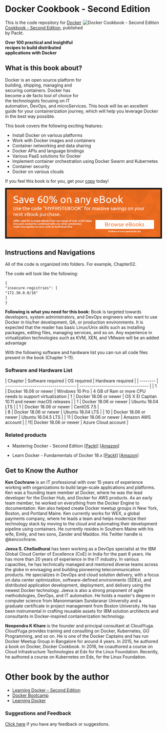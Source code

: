 # Docker Cookbook - Second Edition

<a href="https://www.packtpub.com/virtualization-and-cloud/docker-cookbook-second-edition?utm_source=github&utm_medium=repository&utm_campaign=9781788626866"><img src="https://www.packtpub.com/sites/default/files/B08994_MockupCover_0.png" alt="Docker Cookbook - Second Edition" height="256px" align="right"></a>

This is the code repository for [Docker Cookbook - Second Edition](https://www.packtpub.com/virtualization-and-cloud/docker-cookbook-second-edition?utm_source=github&utm_medium=repository&utm_campaign=9781788626866), published by Packt.

**Over 100 practical and insightful recipes to build distributed applications with Docker**

## What is this book about?
Docker is an open source platform for building, shipping, managing and securing containers. Docker has become a de facto tool of choice for the technologists focusing on IT automation, DevOps, and microServices. This book will be an excellent guide for your containerization journey, which will help you leverage Docker in the best way possible.

This book covers the following exciting features:
* Install Docker on various platforms
* Work with Docker images and containers
* Container networking and data sharing
* Docker APIs and language bindings
* Various PaaS solutions for Docker
* Implement container orchestration using Docker Swarm and Kubernetes
* Container security
* Docker on various clouds

If you feel this book is for you, get your [copy](https://www.amazon.com/dp/1788626869) today!

<a href="https://www.packtpub.com/?utm_source=github&utm_medium=banner&utm_campaign=GitHubBanner"><img src="https://raw.githubusercontent.com/PacktPublishing/GitHub/master/GitHub.png" 
alt="https://www.packtpub.com/" border="5" /></a>

## Instructions and Navigations
All of the code is organized into folders. For example, Chapter02.

The code will look like the following:
```
{
"insecure-registries": [
"172.30.0.0/16"
]
}
```

**Following is what you need for this book:**
Book is targeted towards developers, system administrators, and DevOps engineers who want to use Docker in his/her development, QA, or production environments. 
It is expected that the reader has basic Linux/Unix skills such as installing packages, editing files, managing services, and so on. 
Any experience in virtualization technologies such as KVM, XEN, and VMware will be an added advantage

With the following software and hardware list you can run all code files present in the book (Chapter 1-11).
### Software and Hardware List
| Chapter | Software required | OS required | Hardware required |
| -------- | ------------------------------------ | ----------------------------------- |
| 1 | Docker 18.06 or newer | Windows 10 Pro | 4 GB of Ram or more CPU needs to support virtualization
| 1 | Docker 18.06 or newer | OS X El Capitan 10.11 and newer macOS releases |
| 1 | Docker 18.06 or newer | Ubuntu 18.04 LTS |
| 1 | Docker 18.06 or newer | CentOS 7.5 |  
| 8 | Docker 18.06 or newer | Ubuntu 18.04 LTS |
| 10 | Docker 18.06 or newer | Ubuntu 16.04.5 LTS |
| 11 | Docker 18.06 or newer | Amazon AWS account |
| 11| Docker 18.06 or newer | Azure Cloud account |



### Related products <Paste books from the Other books you may enjoy section>
* Mastering Docker - Second Edition [[Packt]](https://www.packtpub.com/virtualization-and-cloud/mastering-docker-second-edition?utm_source=github&utm_medium=repository&utm_campaign=9781787280243) [[Amazon]](https://www.amazon.com/dp/1787280241)

* Learn Docker - Fundamentals of Docker 18.x [[Packt]](https://www.packtpub.com/networking-and-servers/learn-docker-fundamentals-docker-18x?utm_source=github&utm_medium=repository&utm_campaign=9781788997027) [[Amazon]](https://www.amazon.com/dp/1788997026)
## Get to Know the Author
**Ken Cochrane**
is an IT professional with over 15 years of experience working with organizations to build large-scale applications and platforms. Ken was a founding team member at Docker, where he was the lead developer for the Docker Hub, and Docker for AWS products. As an early team member, he worked on everything from the Docker Engine to documentation. Ken also helped create Docker meetup groups in New York, Boston, and Portland Maine. Ken currently works for WEX, a global payments company, where he leads a team and helps modernize their technology stack by moving to the cloud and automating their development pipeline using containers. He currently resides in Southern Maine with his wife, Emily, and two sons, Zander and Maddox. His Twitter handle is @kencochrane.

**Jeeva S. Chelladhurai**
has been working as a DevOps specialist at the IBM Global Cloud Center of Excellence (CoE) in India for the past 8 years. He has more than 20 years of experience in the IT industry. In various capacities, he has technically managed and mentored diverse teams across the globe in envisaging and building pioneering telecommunication products. He specializes in DevOps and cloud solution delivery, with a focus on data center optimization, software-defined environments (SDEs), and distributed application development, deployment, and delivery using the newest Docker technology. Jeeva is also a strong proponent of agile methodologies, DevOps, and IT automation. He holds a master's degree in computer science from Manonmaniam Sundaranar University and a graduate certificate in project management from Boston University. He has been instrumental in crafting reusable assets for IBM solution architects and consultants in Docker-inspired containerization technology.

**Neependra K Khare**
is the founder and principal consultant at CloudYuga. CloudYuga provides training and consulting on Docker, Kubernetes, GO Programming, and so on. He is one of the Docker Captains and has run Docker Meetup Group in Bangalore for around 4 years. In 2015, he authored a book on Docker, Docker Cookbook. In 2016, he coauthored a course on Cloud Infrastructure Technologies at Edx for the Linux Foundation. Recently, he authored a course on Kubernetes on Edx, for the Linux Foundation.

# Other book by the author
* [Learning Docker - Second Edition](https://www.packtpub.com/networking-and-servers/learning-docker-second-edition?utm_source=github&utm_medium=repository&utm_campaign=9781786462923)
* [Docker Bootcamp](https://www.packtpub.com/virtualization-and-cloud/docker-bootcamp?utm_source=github&utm_medium=repository&utm_campaign=9781787286986)
* [Learning Docker](https://www.packtpub.com/virtualization-and-cloud/learning-docker?utm_source=github&utm_medium=repository&utm_campaign=9781784397937)

### Suggestions and Feedback
[Click here](https://docs.google.com/forms/d/e/1FAIpQLSdy7dATC6QmEL81FIUuymZ0Wy9vH1jHkvpY57OiMeKGqib_Ow/viewform) if you have any feedback or suggestions.
